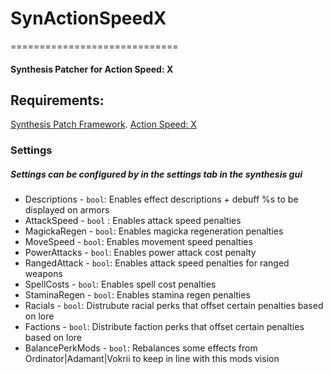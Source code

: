 <!--- -*- mode: markdown -*- -->
# SynActionSpeedX
=============================
#### Synthesis Patcher for Action Speed: X

Requirements:
------------
[Synthesis Patch Framework](https://github.com/Mutagen-Modding/Synthesis/wiki/Installation).
[Action Speed: X](https://www.nexusmods.com/skyrimspecialedition/mods/46297)  

### Settings
##### Settings can be configured by in the settings tab in the synthesis gui
-  Descriptions - `bool`: Enables effect descriptions + debuff %s to be displayed on armors
-  AttackSpeed  - `bool` : Enables attack speed penalties
-  MagickaRegen - `bool`: Enables magicka regeneration penalties
-  MoveSpeed    - `bool`: Enables movement speed penalties
-  PowerAttacks - `bool`: Enables power attack cost penalty
-  RangedAttack - `bool`: Enables attack speed penalties for ranged weapons
-  SpellCosts   - `bool`: Enables spell cost penalties
-  StaminaRegen - `bool`: Enables stamina regen penalties
-  Racials      - `bool`: Distrubute racial perks that offset certain penalties based on lore
-  Factions     - `bool`: Distribute faction perks that offset certain penalties based on lore
-  BalancePerkMods - `bool`:  Rebalances some effects from Ordinator|Adamant|Vokrii to keep in line with this mods vision

